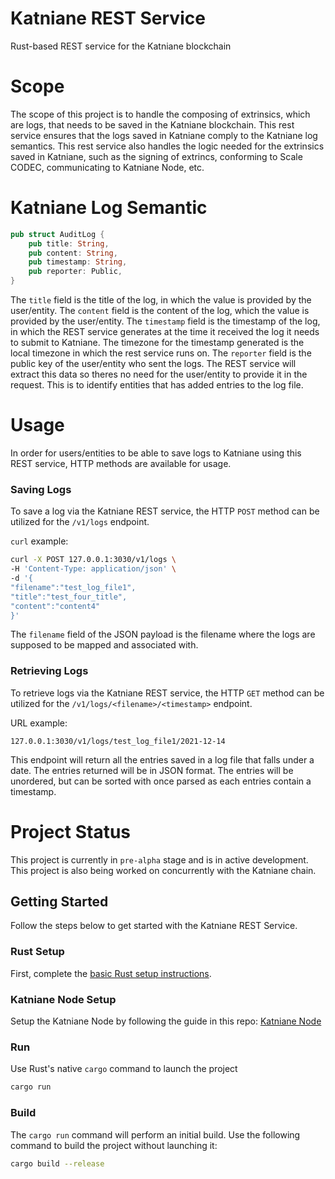 # Katniane REST Service
Rust-based REST service for the Katniane blockchain

# Scope
The scope of this project is to handle the composing of extrinsics, which are logs, that needs to be 
saved in the Katniane blockchain. This rest service ensures that the logs saved in Katniane
comply to the Katniane log semantics. This rest service also handles the logic needed for the extrinsics
saved in Katniane, such as the signing of extrincs, conforming to Scale CODEC, communicating to Katniane Node, etc.

# Katniane Log Semantic
```rs
pub struct AuditLog {
    pub title: String,
    pub content: String,
    pub timestamp: String,
    pub reporter: Public,
}
```
The `title` field is the title of the log, in which the value is provided by the user/entity.
The `content` field is the content of the log, which the value is provided by the user/entity.
The `timestamp` field is the timestamp of the log, in which the REST service generates at the time it
received the log it needs to submit to Katniane. The timezone for the timestamp generated is the local
timezone in which the rest service runs on.
The `reporter` field is the public key of the user/entity who sent the logs. The REST service will
extract this data so theres no need for the user/entity to provide it in the request. This is to identify
entities that has added entries to the log file.

# Usage
In order for users/entities to be able to save logs to Katniane using this REST service, HTTP methods
are available for usage.

### Saving Logs
To save a log via the Katniane REST service, the HTTP `POST` method 
can be utilized for the `/v1/logs` endpoint.

`curl` example:
```sh
curl -X POST 127.0.0.1:3030/v1/logs \
-H 'Content-Type: application/json' \
-d '{
"filename":"test_log_file1",
"title":"test_four_title",
"content":"content4"
}'
```
The `filename` field of the JSON payload is the filename where the logs are supposed to 
be mapped and associated with. 

### Retrieving Logs
To retrieve logs via the Katniane REST service, the HTTP `GET` method can be utilized 
for the `/v1/logs/<filename>/<timestamp>` endpoint. 

URL example:
```
127.0.0.1:3030/v1/logs/test_log_file1/2021-12-14
```

This endpoint will return all the entries saved in a log file that falls under a date. The entries returned
will be in JSON format. The entries will be unordered, but can be sorted with once parsed as each entries
contain a timestamp.

# Project Status
This project is currently in `pre-alpha` stage and is in active development. This project is also being 
worked on concurrently with the Katniane chain.

## Getting Started

Follow the steps below to get started with the Katniane REST Service.

### Rust Setup

First, complete the [basic Rust setup instructions](./doc/rust-setup.md).

### Katniane Node Setup

Setup the Katniane Node by following the guide in this repo: [Katniane Node](https://github.com/ellyrichardson/katniane-node)

### Run

Use Rust's native `cargo` command to launch the project

```sh
cargo run
```

### Build

The `cargo run` command will perform an initial build. Use the following command to build the project
without launching it:

```sh
cargo build --release
```

